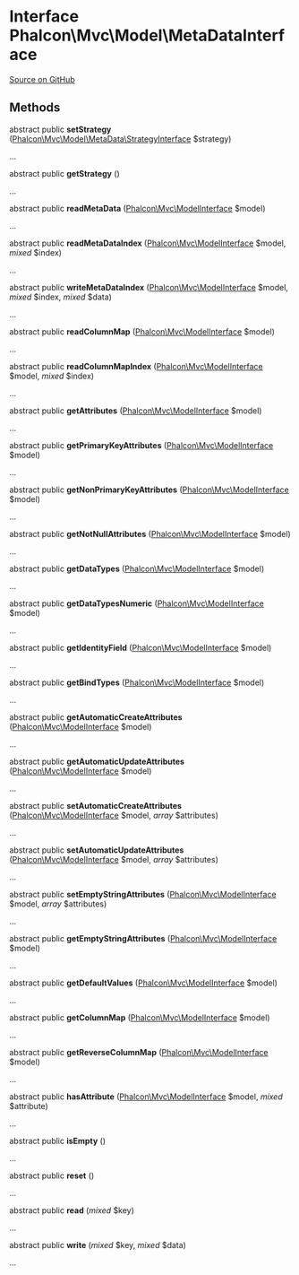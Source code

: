 # Interface **Phalcon\\Mvc\\Model\\MetaDataInterface**

<a href="https://github.com/phalcon/cphalcon/blob/master/phalcon/mvc/model/metadatainterface.zep" class="btn btn-default btn-sm">Source on GitHub</a>

## Methods
abstract public  **setStrategy** ([Phalcon\Mvc\Model\MetaData\StrategyInterface](/en/3.1.2/api/Phalcon_Mvc_Model_MetaData_StrategyInterface) $strategy)

...


abstract public  **getStrategy** ()

...


abstract public  **readMetaData** ([Phalcon\Mvc\ModelInterface](/en/3.1.2/api/Phalcon_Mvc_ModelInterface) $model)

...


abstract public  **readMetaDataIndex** ([Phalcon\Mvc\ModelInterface](/en/3.1.2/api/Phalcon_Mvc_ModelInterface) $model, *mixed* $index)

...


abstract public  **writeMetaDataIndex** ([Phalcon\Mvc\ModelInterface](/en/3.1.2/api/Phalcon_Mvc_ModelInterface) $model, *mixed* $index, *mixed* $data)

...


abstract public  **readColumnMap** ([Phalcon\Mvc\ModelInterface](/en/3.1.2/api/Phalcon_Mvc_ModelInterface) $model)

...


abstract public  **readColumnMapIndex** ([Phalcon\Mvc\ModelInterface](/en/3.1.2/api/Phalcon_Mvc_ModelInterface) $model, *mixed* $index)

...


abstract public  **getAttributes** ([Phalcon\Mvc\ModelInterface](/en/3.1.2/api/Phalcon_Mvc_ModelInterface) $model)

...


abstract public  **getPrimaryKeyAttributes** ([Phalcon\Mvc\ModelInterface](/en/3.1.2/api/Phalcon_Mvc_ModelInterface) $model)

...


abstract public  **getNonPrimaryKeyAttributes** ([Phalcon\Mvc\ModelInterface](/en/3.1.2/api/Phalcon_Mvc_ModelInterface) $model)

...


abstract public  **getNotNullAttributes** ([Phalcon\Mvc\ModelInterface](/en/3.1.2/api/Phalcon_Mvc_ModelInterface) $model)

...


abstract public  **getDataTypes** ([Phalcon\Mvc\ModelInterface](/en/3.1.2/api/Phalcon_Mvc_ModelInterface) $model)

...


abstract public  **getDataTypesNumeric** ([Phalcon\Mvc\ModelInterface](/en/3.1.2/api/Phalcon_Mvc_ModelInterface) $model)

...


abstract public  **getIdentityField** ([Phalcon\Mvc\ModelInterface](/en/3.1.2/api/Phalcon_Mvc_ModelInterface) $model)

...


abstract public  **getBindTypes** ([Phalcon\Mvc\ModelInterface](/en/3.1.2/api/Phalcon_Mvc_ModelInterface) $model)

...


abstract public  **getAutomaticCreateAttributes** ([Phalcon\Mvc\ModelInterface](/en/3.1.2/api/Phalcon_Mvc_ModelInterface) $model)

...


abstract public  **getAutomaticUpdateAttributes** ([Phalcon\Mvc\ModelInterface](/en/3.1.2/api/Phalcon_Mvc_ModelInterface) $model)

...


abstract public  **setAutomaticCreateAttributes** ([Phalcon\Mvc\ModelInterface](/en/3.1.2/api/Phalcon_Mvc_ModelInterface) $model, *array* $attributes)

...


abstract public  **setAutomaticUpdateAttributes** ([Phalcon\Mvc\ModelInterface](/en/3.1.2/api/Phalcon_Mvc_ModelInterface) $model, *array* $attributes)

...


abstract public  **setEmptyStringAttributes** ([Phalcon\Mvc\ModelInterface](/en/3.1.2/api/Phalcon_Mvc_ModelInterface) $model, *array* $attributes)

...


abstract public  **getEmptyStringAttributes** ([Phalcon\Mvc\ModelInterface](/en/3.1.2/api/Phalcon_Mvc_ModelInterface) $model)

...


abstract public  **getDefaultValues** ([Phalcon\Mvc\ModelInterface](/en/3.1.2/api/Phalcon_Mvc_ModelInterface) $model)

...


abstract public  **getColumnMap** ([Phalcon\Mvc\ModelInterface](/en/3.1.2/api/Phalcon_Mvc_ModelInterface) $model)

...


abstract public  **getReverseColumnMap** ([Phalcon\Mvc\ModelInterface](/en/3.1.2/api/Phalcon_Mvc_ModelInterface) $model)

...


abstract public  **hasAttribute** ([Phalcon\Mvc\ModelInterface](/en/3.1.2/api/Phalcon_Mvc_ModelInterface) $model, *mixed* $attribute)

...


abstract public  **isEmpty** ()

...


abstract public  **reset** ()

...


abstract public  **read** (*mixed* $key)

...


abstract public  **write** (*mixed* $key, *mixed* $data)

...



